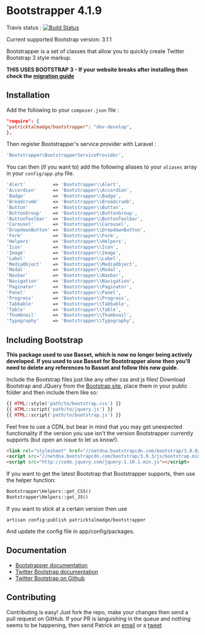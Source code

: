 # Bootstrapper 4.1.9

Travis status : [![Build Status](https://secure.travis-ci.org/patricktalmadge/bootstrapper.png?branch=develop)](https://travis-ci.org/patricktalmadge/bootstrapper)

Current supported Bootstrap version: 3.1.1

Bootstrapper is a set of classes that allow you to quickly create Twitter Bootstrap 3 style markup.

**THIS USES BOOTSTRAP 3 - If your website breaks after installing
then check the
[migration guide](http://bootply.com/bootstrap-3-migration-guide)**

## Installation

Add the following to your `composer.json` file :

```json
"require": {
"patricktalmadge/bootstrapper": "dev-develop",
},
```

Then register Bootstrapper's service provider with Laravel :

```php
'Bootstrapper\BootstrapperServiceProvider',
```

You can then (if you want to) add the following aliases to your `aliases` array in your `config/app.php` file.

```php
'Alert'          => 'Bootstrapper\\Alert',
'Accordion'      => 'Bootstrapper\\Accordion',
'Badge'          => 'Bootstrapper\\Badge',
'Breadcrumb'     => 'Bootstrapper\\Breadcrumb',
'Button'         => 'Bootstrapper\\Button',
'ButtonGroup'    => 'Bootstrapper\\ButtonGroup',
'ButtonToolbar'  => 'Bootstrapper\\ButtonToolbar',
'Carousel'       => 'Bootstrapper\\Carousel',
'DropdownButton' => 'Bootstrapper\\DropdownButton',
'Form'           => 'Bootstrapper\\Form',
'Helpers'        => 'Bootstrapper\\Helpers',
'Icon'           => 'Bootstrapper\\Icon',
'Image'          => 'Bootstrapper\\Image',
'Label'          => 'Bootstrapper\\Label',
'MediaObject'    => 'Bootstrapper\\MediaObject',
'Modal'          => 'Bootstrapper\\Modal',
'Navbar'         => 'Bootstrapper\\Navbar',
'Navigation'     => 'Bootstrapper\\Navigation',
'Paginator'      => 'Bootstrapper\\Paginator',
'Panel'          => 'Bootstrapper\\Panel',
'Progress'       => 'Bootstrapper\\Progress',
'Tabbable'       => 'Bootstrapper\\Tabbable',
'Table'          => 'Bootstrapper\\Table',
'Thumbnail'      => 'Bootstrapper\\Thumbnail',
'Typography'     => 'Bootstrapper\\Typography',
```

## Including Bootstrap

**This package used to use Basset, which is now no longer being actively developed. If you used to use Basset for Bootstrapper alone then you'll need to delete any references to Basset and follow this new guide.**

Include the Bootstrap files just like any other css and js files! Download Bootstrap and JQuery from the [Bootstrap site](http://getbootstrap.com), place them in your public folder and then include them like so:

```php
{{ HTML::style('path/to/bootstrap.css') }}
{{ HTML::script('path/to/jquery.js') }}
{{ HTML::script('path/to/bootstrap.js') }}
```

Feel free to use a CDN, but bear in mind that you may get unexpected functionality if the version you use isn't the version Bootstrapper currently supports (but open an issue to let us know!).

```html
<link rel="stylesheet" href="//netdna.bootstrapcdn.com/bootstrap/3.0.0/css/bootstrap.min.css">
<script src="//netdna.bootstrapcdn.com/bootstrap/3.0.3/js/bootstrap.min.js"></script>
<script src="http://code.jquery.com/jquery-1.10.1.min.js"></script>
```

If you want to get the latest Bootstrap that Bootstrapper supports,
then use the helper function:

```php
Bootstrapper\Helpers::get_CSS()
Bootstrapper\Helpers::get_JS()
```

If you want to stick at a certain version then use

```
artisan config:publish patricktalmadge/bootstrapper
```

And update the config file in app/config/packages.

## Documentation

- [Bootstrapper documentation](http://bootstrapper.eu1.frbit.net/)
- [Twitter Bootstrap documentation](http://getbootstrap.com/)
- [Twitter Bootstrap on Github](https://github.com/twitter/bootstrap)


## Contributing

Contributing is easy! Just fork the repo, make your changes then send a pull request
on GitHub. If your PR is languishing in the queue and nothing seems to be happening, then send
Patrick an [email](mailto:pjr0911025@googlemail.com) or a [tweet](http://twitter.com/DrugCrazed)
